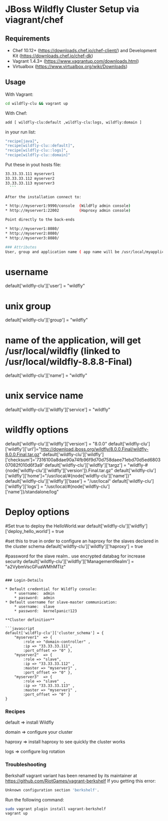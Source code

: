 # JBoss Wildfly Cluster Setup via viagrant/chef

## Requirements

* Chef 10.12+ (https://downloads.chef.io/chef-client/) and Development Kit (https://downloads.chef.io/chef-dk)
* Vagrant 1.4.3+ (https://www.vagrantup.com/downloads.html)
* Virtualbox (https://www.virtualbox.org/wiki/Downloads)

## Usage

  With Vagrant:

  ```bash
  cd wildfly-clu && vagrant up
  ```
  With Chef:

  ```bash
  add [ wildfly-clu:default ,wildfly-clu:logs, wildfly:domain ]

  ```
  in your run list:

  ```bash
  "recipe[java]",
  "recipe[wildfly-clu::default]",
  "recipe[wildfly-clu::logs]",
  "recipe[wildfly-clu::domain]"  
  ```

  Put these in yout hosts file:

  ```bash
  33.33.33.111 myserver1
  33.33.33.112 myserver2
  33.33.33.113 myserver3
    ```

After the installation connect to:

  * http://myserver1:9990/console  (WildFly admin console)
  * http://myserver1:22002         (Haproxy admin console)

Point directly to the back-ends

  * http://myserver1:8080/
  * http://myserver2:8080/
  * http://myserver3:8080/

### Attributes
  User, group and application name ( app name will be /usr/local/myapplication and /etc/init.d/myapplication )
```
# username
default['wildfly-clu']['user']  = "wildfly"
# unix group
default['wildfly-clu']['group'] = "wildfly"
# name of the application, will get /usr/local/wildfly (linked to /usr/local/wildfly-8.8.8-Final)
default['wildfly-clu']['name']  = "wildfly"
# unix service name
default['wildfly-clu']['wildfly']['service'] = "wildfly"

# wildfly options
default['wildfly-clu']['wildfly']['version'] = "8.0.0"
default['wildfly-clu']['wildfly']['url']="http://download.jboss.org/wildfly/8.0.0.Final/wildfly-8.0.0.Final.tar.gz"
default['wildfly-clu']['wildfly']['checksum']='7316100a8dae90a74fb96f9d70d758daee71ebd70d5ed680307082f010d6f3a9'
default['wildfly-clu']['wildfly']['targz'] = "wildfly-#{node['wildfly-clu']['wildfly']['version']}.Final.tar.gz"
default['wildfly-clu']['wildfly']['home']="/usr/local/#{node['wildfly-clu']['name']}"
default['wildfly-clu']['wildfly']['base'] = "/usr/local"
default['wildfly-clu']['wildfly']['logs'] = "/usr/local/#{node['wildfly-clu']['name']}/standalone/log"

# Deploy options

#Set true to deploy the HelloWorld.war
default['wildfly-clu']['wildfly']['deploy_hello_world'] = true

#set this to true in order to configure an haproxy for the slaves declared in the cluster schema
default['wildfly-clu']['wildfly']['haproxy'] = true

#password for the slave realm.. use encrypted databag for increase security
default['wildfly-clu']['wildfly']['ManagementRealm'] = "a2VybmVscGFuaWMhMTIz"
```
     
### Login-Details

* Default credential for Wildfly console:
	* username:  admin
	* password:  admin
* Default username for slave-master communication:
   	* username:  slave
    * password:  kernelpanic!123

**Cluster definition**

```javascript
default['wildfly-clu']['cluster_schema'] = {
	"myserver1"  => { 
    	:role => "domain-controller" ,
        :ip => "33.33.33.111",
        :port_offset => "0" },
    "myserver2"  => {
    	:role => "slave",
        :ip => "33.33.33.112" ,
        :master => "myserver1" ,
        :port_offset => "0" },
	"myserver3"  => {
        :role => "slave"  ,
        :ip => "33.33.33.113" ,
        :master => "myserver1" ,
    	:port_offset => "0" }
}
```



### Recipes
 default => install Wildfly

 domain  => configure your cluster

 haproxy => install haproxy to see quickly the cluster works

 logs => configure log rotation

### Troubleshooting

Berkshalf vagrant variant has been renamed by its maintainer at
https://github.com/RiotGames/vagrant-berkshelf
If you getting this error:

```bash
Unknown configuration section 'berkshelf'.
```
Run the following command:
```bash
sudo vagrant plugin install vagrant-berkshelf
vagrant up
```
